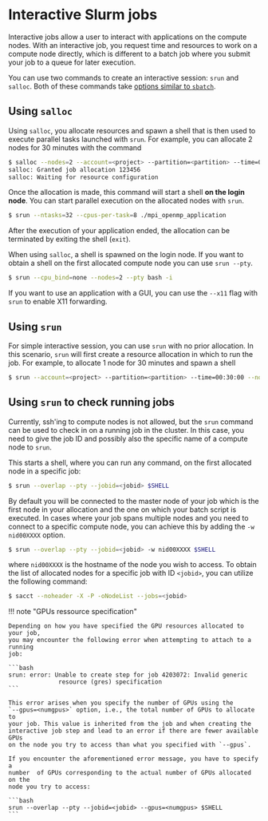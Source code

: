 # Interactive Slurm jobs

[sbatch-options]: ../../runjobs/scheduled-jobs/batch-job.md#common-slurm-options

Interactive jobs allow a user to interact with applications on the compute
nodes. With an interactive job, you request time and resources to work on a
compute node directly, which is different to a batch job where you submit your
job to a queue for later execution.

You can use two commands to create an interactive session: `srun` and `salloc`.
Both of these commands take [options similar to `sbatch`][sbatch-options].

## Using `salloc`

Using `salloc`, you allocate resources and spawn a shell that is then used to
execute parallel tasks launched with `srun`. For example, you can allocate 2
nodes for 30 minutes with the command

```bash
$ salloc --nodes=2 --account=<project> --partition=<partition> --time=00:30:00
salloc: Granted job allocation 123456
salloc: Waiting for resource configuration
```

Once the allocation is made, this command will start a shell **on the login
node**. You can start parallel execution on the allocated nodes with `srun`.

```bash
$ srun --ntasks=32 --cpus-per-task=8 ./mpi_openmp_application
```

After the execution of your application ended, the allocation can be terminated
by exiting the shell (`exit`).

When using `salloc`, a shell is spawned on the login node. If you want to
obtain a shell on the first allocated compute node you can use `srun --pty`.

```bash
$ srun --cpu_bind=none --nodes=2 --pty bash -i
```

If you want to use an application with a GUI, you can use the `--x11` flag with
`srun` to enable X11 forwarding.

## Using `srun`

For simple interactive session, you can use `srun` with no prior allocation. In
this scenario, `srun` will first create a resource allocation in which to run
the job. For example, to allocate 1 node for 30 minutes and spawn a shell

```bash
$ srun --account=<project> --partition=<partition> --time=00:30:00 --nodes=1 --pty bash
```

## Using `srun` to check running jobs

Currently, ssh'ing to compute nodes is not allowed, but the `srun` command can
be used to check in on a running job in the cluster. In this case, you need to
give the job ID and possibly also the specific name of a compute node to `srun`.

This starts a shell, where you can run any command, on the first allocated node
in a specific job:

```bash
$ srun --overlap --pty --jobid=<jobid> $SHELL
```

By default you will be connected to the master node of your job which is the 
first node in your allocation and the one on which your batch script is executed. 
In cases where your job spans multiple nodes and you need to connect to a
specific compute node, you can achieve this by adding the `-w nid00XXXX` option.

```bash
$ srun --overlap --pty --jobid=<jobid> -w nid00XXXX $SHELL
```

where `nid00XXXX` is the hostname of the node you wish to access. To obtain the
list of allocated nodes for a specific job with ID `<jobid>`, you can utilize 
the following command:

```bash
$ sacct --noheader -X -P -oNodeList --jobs=<jobid>
```

!!! note "GPUs ressource specification"

    Depending on how you have specified the GPU resources allocated to your job, 
    you may encounter the following error when attempting to attach to a running
    job:

    ```bash
    srun: error: Unable to create step for job 4203072: Invalid generic 
                  resource (gres) specification
    ```

    This error arises when you specify the number of GPUs using the
    `--gpus=<numgpus>` option, i.e., the total number of GPUs to allocate to
    your job. This value is inherited from the job and when creating the 
    interactive job step and lead to an error if there are fewer available GPUs
    on the node you try to access than what you specified with `--gpus`.

    If you encounter the aforementioned error message, you have to specify a
    number  of GPUs corresponding to the actual number of GPUs allocated on the
    node you try to access:
    
    ```bash
    srun --overlap --pty --jobid=<jobid> --gpus=<numgpus> $SHELL
    ```


